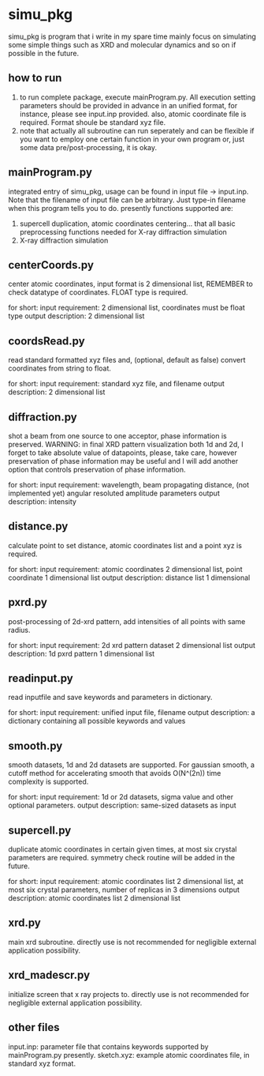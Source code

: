 # simu_pkg
simu_pkg is program that i write in my spare time mainly focus on simulating some simple things such as XRD and molecular dynamics and so on if possible in the future.

how to run
----------
1. to run complete package, execute mainProgram.py. All execution setting parameters should be provided in advance in an unified format, for instance, please see input.inp provided.
also, atomic coordinate file is required. Format shoule be standard xyz file.
2. note that actually all subroutine can run seperately and can be flexible if you want to employ one certain function in your own program or, just some data pre/post-processing, it is okay.

mainProgram.py
--------------
integrated entry of simu_pkg, usage can be found in input file -> input.inp. Note that the filename of input file can be arbitrary. Just type-in filename when this program tells you to do.
presently functions supported are:
1. supercell duplication, atomic coordinates centering... that all basic preprocessing functions needed for X-ray diffraction simulation
2. X-ray diffraction simulation

centerCoords.py
---------------
center atomic coordinates, input format is 2 dimensional list, REMEMBER to check datatype of coordinates. FLOAT type is required.

for short:
input requirement: 2 dimensional list, coordinates must be float type
output description: 2 dimensional list

coordsRead.py
-------------
read standard formatted xyz files and, (optional, default as false) convert coordinates from string to float.

for short:
input requirement: standard xyz file, and filename
output description: 2 dimensional list

diffraction.py
--------------
shot a beam from one source to one acceptor, phase information is preserved.
WARNING: in final XRD pattern visualization both 1d and 2d, I forget to take absolute value of datapoints, please, take care, however preservation of phase information may be useful and I will add another option that controls preservation of phase information.

for short:
input requirement: wavelength, beam propagating distance, (not implemented yet) angular resoluted amplitude parameters
output description: intensity

distance.py
-----------
calculate point to set distance, atomic coordinates list and a point xyz is required.

for short:
input requirement: atomic coordinates 2 dimensional list, point coordinate 1 dimensional list
output description: distance list 1 dimensional

pxrd.py
-------
post-processing of 2d-xrd pattern, add intensities of all points with same radius.

for short:
input requirement: 2d xrd pattern dataset 2 dimensional list
output description: 1d pxrd pattern 1 dimensional list

readinput.py
------------
read inputfile and save keywords and parameters in dictionary.

for short:
input requirement: unified input file, filename
output description: a dictionary containing all possible keywords and values

smooth.py
---------
smooth datasets, 1d and 2d datasets are supported. For gaussian smooth, a cutoff method for accelerating smooth that avoids O(N^(2n)) time complexity is supported.

for short:
input requirement: 1d or 2d datasets, sigma value and other optional parameters.
output description: same-sized datasets as input

supercell.py
------------
duplicate atomic coordinates in certain given times, at most six crystal parameters are required. symmetry check routine will be added in the future.

for short:
input requirement: atomic coordinates list 2 dimensional list, at most six crystal parameters, number of replicas in 3 dimensions
output description: atomic coordinates list 2 dimensional list

xrd.py
------
main xrd subroutine. directly use is not recommended for negligible external application possibility.

xrd_madescr.py
--------------
initialize screen that x ray projects to. directly use is not recommended for negligible external application possibility.

other files
-----------
input.inp: parameter file that contains keywords supported by mainProgram.py presently.
sketch.xyz: example atomic coordinates file, in standard xyz format.

